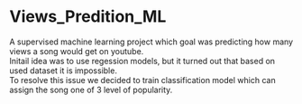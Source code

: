 # Views_Predition_ML
A supervised machine learning project which goal was predicting how many views a song would get on youtube.<br>
Initail idea was to use regession models, but it turned out that based on used dataset it is impossible.<br>
To resolve this issue we decided to train classification model which can assign the song one of 3 level of popularity.<br>
